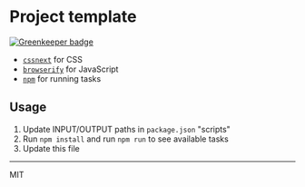 # Project template

[![Greenkeeper badge](https://badges.greenkeeper.io/acstll/project-template.svg)](https://greenkeeper.io/)

- [`cssnext`](http://cssnext.io/) for CSS
- [`browserify`](http://browserify.org/) for JavaScript
- [`npm`](http://blog.keithcirkel.co.uk/how-to-use-npm-as-a-build-tool/) for running tasks

## Usage

1. Update INPUT/OUTPUT paths in `package.json` "scripts"
2. Run `npm install` and run `npm run` to see available tasks
3. Update this file

---

MIT
